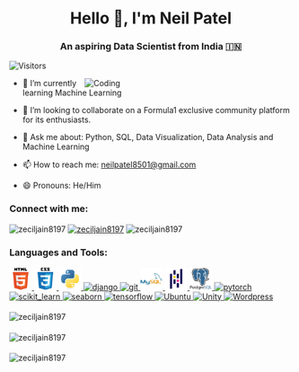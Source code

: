 <!--
### Hi there 👋, I'm Neil Patel

- 🌱 I’m currently learning Machine Learning

- 👯 I’m looking to collaborate on a Machine Learning Project

- 💬 Ask me about Python, SQL, Django

- 📫 How to reach me: neilpatel8501@gmail.com

**neil8501/neil8501** is a ✨ _special_ ✨ repository because its `README.md` (this file) appears on your GitHub profile.

Here are some ideas to get you started:

- 🌱 I’m currently learning Machine Learning

- 👯 I’m looking to collaborate on a Machine Learning Project

- 💬 Ask me about Python, SQL, Django

- 📫 How to reach me: neilpatel8501@gmail.com


-->

<h1 align="center">Hello 👋, I'm Neil Patel</h1>
<h3 align="center">An aspiring Data Scientist from India 🇮🇳</h3>


![Visitors](https://api.visitorbadge.io/api/visitors?path=https%3A%2F%2Fgithub.com%2Fzeciljain8197&label=Tourists&labelColor=%230e0a8a&countColor=%23d9e3f0&style=plastic&labelStyle=none)

<img align="right" alt="Coding" width="370" src="https://miro.medium.com/max/720/1*IRGHmiGsa16stedQvIaZfw.gif">

- 🌱 I’m currently learning Machine Learning

- 👯 I’m looking to collaborate on a Formula1 exclusive community platform for its enthusiasts. 

- 💬 Ask me about: Python, SQL, Data Visualization, Data Analysis and Machine Learning 

- 📫 How to reach me: neilpatel8501@gmail.com

<!--
- 👨‍💻 All of my projects are available at: [Zecil Jain Projects](https://github.com/zeciljain8197)
-->

- 😄 Pronouns: He/Him

<h3 align="left">Connect with me:</h3>
<p align="left">
<a https://twitter.com/ZecilJ8197" target="blank"><img align="center" src="https://cdn.jsdelivr.net/npm/simple-icons@3.0.1/icons/twitter.svg" alt="zeciljain8197" height="30" width="40" /></a>
<a href="https://www.linkedin.com/in/zecil-jain/" target="blank"><img align="center" src="https://cdn.jsdelivr.net/npm/simple-icons@3.0.1/icons/linkedin.svg" alt="zeciljain8197" height="30" width="40" /></a>
<a https://www.kaggle.com/zeciljain" target="blank"><img align="center" src="https://cdn.jsdelivr.net/npm/simple-icons@3.0.1/icons/kaggle.svg" alt="zeciljain8197" height="30" width="40" /></a>
</p>

<h3 align="left">Languages and Tools:</h3>
<p align="left"> 
    <a href="https://www.w3.org/html/" target="_blank"> <img src="https://raw.githubusercontent.com/devicons/devicon/master/icons/html5/html5-original-wordmark.svg" alt="html5" width="40" height="40"/> </a>
    <a href="https://www.w3schools.com/css/" target="_blank"> <img src="https://raw.githubusercontent.com/devicons/devicon/master/icons/css3/css3-original-wordmark.svg" alt="css3" width="40" height="40"/> </a>
    <a href="https://www.python.org" target="_blank"> <img src="https://raw.githubusercontent.com/devicons/devicon/master/icons/python/python-original.svg" alt="python" width="40" height="40"/> </a>   
    <a href="https://www.djangoproject.com/" target="_blank" rel="noreferrer"> <img src="https://cdn.worldvectorlogo.com/logos/django.svg" alt="django" width="40" height="40"/> </a> 
    <a href="https://git-scm.com/" target="_blank" rel="noreferrer"> <img src="https://www.vectorlogo.zone/logos/git-scm/git-scm-icon.svg" alt="git" width="40" height="40"/> </a> 
    <a href="https://www.mysql.com/" target="_blank" rel="noreferrer"> <img src="https://raw.githubusercontent.com/devicons/devicon/master/icons/mysql/mysql-original-wordmark.svg" alt="mysql" width="40" height="40"/> </a> 
    <a href="https://pandas.pydata.org/" target="_blank" rel="noreferrer"> <img src="https://raw.githubusercontent.com/devicons/devicon/2ae2a900d2f041da66e950e4d48052658d850630/icons/pandas/pandas-original.svg" alt="pandas" width="40" height="40"/> </a> 
    <a href="https://www.postgresql.org" target="_blank" rel="noreferrer"> <img src="https://raw.githubusercontent.com/devicons/devicon/master/icons/postgresql/postgresql-original-wordmark.svg" alt="postgresql" width="40" height="40"/> </a> 
    <a href="https://pytorch.org/" target="_blank" rel="noreferrer"> <img src="https://www.vectorlogo.zone/logos/pytorch/pytorch-icon.svg" alt="pytorch" width="40" height="40"/> </a> 
    <a href="https://scikit-learn.org/" target="_blank" rel="noreferrer"> <img src="https://upload.wikimedia.org/wikipedia/commons/0/05/Scikit_learn_logo_small.svg" alt="scikit_learn" width="40" height="40"/> </a> 
    <a href="https://seaborn.pydata.org/" target="_blank" rel="noreferrer"> <img src="https://seaborn.pydata.org/_images/logo-mark-lightbg.svg" alt="seaborn" width="40" height="40"/> </a> 
    <a href="https://www.tensorflow.org" target="_blank" rel="noreferrer"> <img src="https://www.vectorlogo.zone/logos/tensorflow/tensorflow-icon.svg" alt="tensorflow" width="40" height="40"/> </a>
    <a href="https://www.tensorflow.org" target="_blank" rel="noreferrer"> <img src="https://www.vectorlogo.zone/logos/ubuntu/ubuntu-icon.svg" alt="Ubuntu" width="40" height="40"/> </a>
    <a href="https://www.tensorflow.org" target="_blank" rel="noreferrer"> <img src="https://www.vectorlogo.zone/logos/unity3d/unity3d-icon.svg" alt="Unity" width="40" height="40"/> </a>
    <a href="https://www.tensorflow.org" target="_blank" rel="noreferrer"> <img src="https://www.vectorlogo.zone/logos/wordpress/wordpress-icon.svg" alt="Wordpress" width="40" height="40"/> </a> 
</p>

<p><img align="middle" src="https://github-readme-stats.vercel.app/api/top-langs?username=zeciljain8197&show_icons=true&locale=en&layout=compact" alt="zeciljain8197" /></p>

<p><img align="middle" src="https://github-readme-stats.vercel.app/api?username=zeciljain8197&show_icons=true&locale=en" alt="zeciljain8197" /></p>

<p><img align="middle" src="https://github-readme-streak-stats.herokuapp.com/?user=zeciljain8197&" alt="zeciljain8197" /></p>

